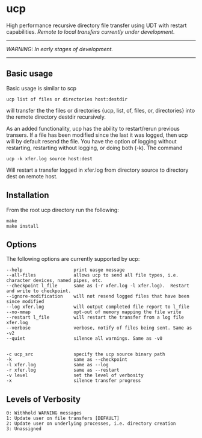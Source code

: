 ucp
===

High performance recursive directory file transfer using UDT with restart capabilities. _Remote to local transfers currently under development_.

******
_WARNING: In early stages of development._ 
******
 
Basic usage
-----------
Basic usage is similar to scp 

    ucp list of files or directories host:destdir
    
will transfer the the files or directories {ucp, list, of, files, or, directories} into the remote directory destdir recursively.  

As an added functionality, ucp has the ability to restart/rerun previous transers. If a file has been modified since the last it was logged, then ucp will by default resend the file. You have the option of logging without restarting, restarting without logging, or doing both (-k). The command

    ucp -k xfer.log source host:dest
    
Will restart a transfer logged in xfer.log from directory source to directory dest on remote host.

Installation
------------

From the root ucp directory run the following:

    make
    make install

	
Options
-------
The following options are currently supported by ucp:

    --help                   print uasge message
    --all-files              allows ucp to send all file types, i.e. character devices, named pipes, etc.
    --checkpoint l_file      same as (-r xfer.log -l xfer.log).  Restart and write to checkpoint.
    --ignore-modification    will not resend logged files that have been since modified
    --log xfer.log           will output completed file report to l_file
    --no-mmap                opt-out of memory mapping the file write
    --restart l_file         will restart the transfer from a log file xfer.log 
    --verbose                verbose, notify of files being sent. Same as -v2
    --quiet                  silence all warnings. Same as -v0
    

    -c ucp_src               specify the ucp source binary path
    -k                       same as --checkpoint
    -l xfer.log              same as --log 
    -r xfer.log              same as --restart
    -v level                 set the level of verbosity
    -x                       silence transfer progress    


Levels of Verbosity
-------------------
   	0: Withhold WARNING messages
   	1: Update user on file transfers [DEFAULT]
   	2: Update user on underlying processes, i.e. directory creation
   	3: Unassigned
